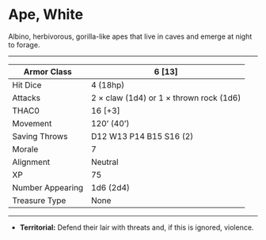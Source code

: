 # Ape, White

Albino, herbivorous, gorilla-like apes that live in caves and emerge at night to forage.

------

| Armor Class     | 6 [13]                                  |
| ---------------- | --------------------------------------- |
| Hit Dice         | 4 (18hp)                                |
| Attacks          | 2 × claw (1d4) or 1 × thrown rock (1d6) |
| THAC0            | 16 [+3]                                 |
| Movement         | 120’ (40’)                              |
| Saving Throws    | D12 W13 P14 B15 S16 (2)                 |
| Morale           | 7                                       |
| Alignment        | Neutral                                 |
| XP               | 75                                      |
| Number Appearing | 1d6 (2d4)                               |
| Treasure Type    | None                                    |

------

- **Territorial:** Defend their lair with threats and, if this is ignored, violence.